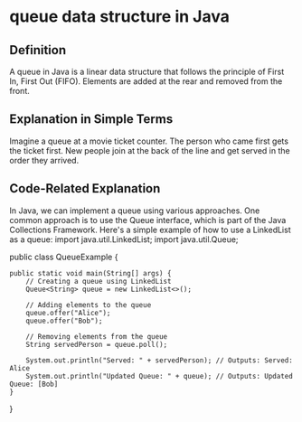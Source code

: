 # queue data structure in Java

## Definition
A queue in Java is a linear data structure that follows the principle of First In, First Out (FIFO). Elements are added at the rear and removed from the front.

## Explanation in Simple Terms
Imagine a queue at a movie ticket counter. The person who came first gets the ticket first. New people join at the back of the line and get served in the order they arrived.

## Code-Related Explanation
In Java, we can implement a queue using various approaches. One common approach is to use the Queue interface, which is part of the Java Collections Framework. Here's a simple example of how to use a LinkedList as a queue:
import java.util.LinkedList;
import java.util.Queue;

public class QueueExample {

    public static void main(String[] args) {
        // Creating a queue using LinkedList
        Queue<String> queue = new LinkedList<>();

        // Adding elements to the queue
        queue.offer("Alice");
        queue.offer("Bob");

        // Removing elements from the queue
        String servedPerson = queue.poll();

        System.out.println("Served: " + servedPerson); // Outputs: Served: Alice
        System.out.println("Updated Queue: " + queue); // Outputs: Updated Queue: [Bob]
    }
}
